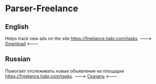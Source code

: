 # Parser-Freelance
## English
Helps track new ads on the site https://freelance.habr.com/tasks. ---> <a href="/parserFreelance.exe">Download</a> <---

## Russian

Помогает отслеживать новые объявления на площадке https://freelance.habr.com/tasks. ---> <a href="/parserFreelance.exe">Скачать</a> <---



